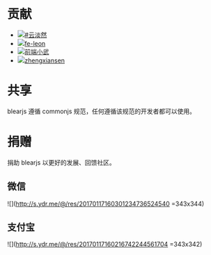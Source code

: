 
# 贡献

- <a href="https://github.com/cloudcome"><img class="avatar" src="https://avatars3.githubusercontent.com/u/3362033?v=3&s=60">#云淡然</a>
- <a href="https://github.com/fe-leon"><img class="avatar" src="https://avatars3.githubusercontent.com/u/18691257?v=3&s=60">fe-leon</a>
- <a href="https://github.com/xuexb"><img class="avatar" src="https://avatars3.githubusercontent.com/u/3872051?v=3&s=60">前端小武</a>
- <a href="https://github.com/zhengxiansen"><img class="avatar" src="https://avatars3.githubusercontent.com/u/7506913?v=3&s=60">zhengxiansen</a>


# 共享

blearjs 遵循 commonjs 规范，任何遵循该规范的开发者都可以使用。



# 捐赠

捐助 blearjs 以更好的发展、回馈社区。


## 微信
![](http://s.ydr.me/@/res/20170117160301234736524540 =343x344)


## 支付宝
![](http://s.ydr.me/@/res/20170117160216742244561704 =343x342)

